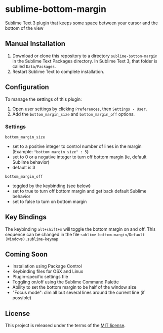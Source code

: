 # sublime-bottom-margin

Sublime Text 3 plugin that keeps some space between your cursor and the bottom of the view

## Manual Installation

1. Download or clone this repository to a directory `sublime-bottom-margin` in the Sublime Text Packages directory. In Sublime Text 3, that folder is called `Data/Packages`.
2. Restart Sublime Text to complete installation.

## Configuration

To manage the settings of this plugin:

1. Open user settings by clicking `Preferences`, then `Settings - User`.
2. Add the `bottom_margin_size` and `bottom_margin_off` options.

### Settings

`bottom_margin_size`

- set to a positive integer to control number of lines in the margin (Example: `"bottom_margin_size" : 5`)
- set to 0 or a negative integer to turn off bottom margin (ie, default Sublime behavior)
- default is 3

`bottom_margin_off`

- toggled by the keybinding (see below)
- set to true to turn off bottom margin and get back default Sublime behavior
- set to false to turn on bottom margin


## Key Bindings

The keybinding `alt+shift+m` will toggle the bottom margin on and off. This sequence can be changed in the file `sublime-bottom-margin/Default (Windows).sublime-keymap`

## Coming Soon

- Installation using Package Control
- Keybinding files for OSX and Linux
- Plugin-specific settings file
- Toggling on/off using the Sublime Command Palette
- Ability to set the bottom margin to be half of the window size
- "Focus mode": dim all but several lines around the current line (if possible)

## License

This project is released under the terms of the [MIT license](http://en.wikipedia.org/wiki/MIT_License).